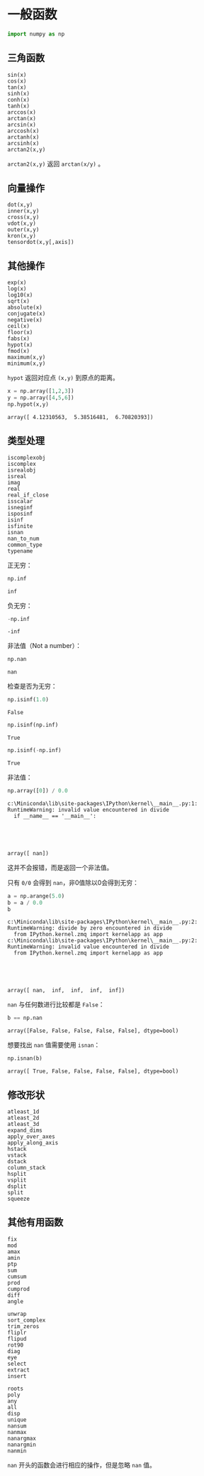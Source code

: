
# 一般函数


```python
import numpy as np
```

## 三角函数

    sin(x)
    cos(x)
    tan(x)
    sinh(x)
    conh(x)
    tanh(x)
    arccos(x)
    arctan(x)
    arcsin(x)
    arccosh(x)
    arctanh(x)
    arcsinh(x)
    arctan2(x,y)

`arctan2(x,y)` 返回 `arctan(x/y)` 。

## 向量操作

    dot(x,y)
    inner(x,y)
    cross(x,y)
    vdot(x,y)
    outer(x,y)
    kron(x,y)
    tensordot(x,y[,axis])

## 其他操作

    exp(x)
    log(x)
    log10(x)
    sqrt(x)
    absolute(x)
    conjugate(x)
    negative(x)
    ceil(x)
    floor(x)
    fabs(x)
    hypot(x)
    fmod(x)
    maximum(x,y)
    minimum(x,y)

`hypot` 返回对应点 `(x,y)` 到原点的距离。


```python
x = np.array([1,2,3])
y = np.array([4,5,6])
np.hypot(x,y)
```




    array([ 4.12310563,  5.38516481,  6.70820393])



## 类型处理

    iscomplexobj
    iscomplex
    isrealobj
    isreal
    imag
    real
    real_if_close
    isscalar
    isneginf
    isposinf
    isinf
    isfinite
    isnan
    nan_to_num
    common_type
    typename

正无穷：


```python
np.inf
```




    inf



负无穷：


```python
-np.inf
```




    -inf



非法值（Not a number）：


```python
np.nan
```




    nan



检查是否为无穷：


```python
np.isinf(1.0)
```




    False




```python
np.isinf(np.inf)
```




    True




```python
np.isinf(-np.inf)
```




    True



非法值：


```python
np.array([0]) / 0.0
```

    c:\Miniconda\lib\site-packages\IPython\kernel\__main__.py:1: RuntimeWarning: invalid value encountered in divide
      if __name__ == '__main__':





    array([ nan])



这并不会报错，而是返回一个非法值。

只有 `0/0` 会得到 `nan`，非0值除以0会得到无穷：


```python
a = np.arange(5.0)
b = a / 0.0
b
```

    c:\Miniconda\lib\site-packages\IPython\kernel\__main__.py:2: RuntimeWarning: divide by zero encountered in divide
      from IPython.kernel.zmq import kernelapp as app
    c:\Miniconda\lib\site-packages\IPython\kernel\__main__.py:2: RuntimeWarning: invalid value encountered in divide
      from IPython.kernel.zmq import kernelapp as app





    array([ nan,  inf,  inf,  inf,  inf])



`nan` 与任何数进行比较都是 `False`：


```python
b == np.nan
```




    array([False, False, False, False, False], dtype=bool)



想要找出 `nan` 值需要使用 `isnan`：


```python
np.isnan(b)
```




    array([ True, False, False, False, False], dtype=bool)



## 修改形状

    atleast_1d
    atleast_2d
    atleast_3d
    expand_dims
    apply_over_axes
    apply_along_axis
    hstack
    vstack
    dstack
    column_stack
    hsplit
    vsplit
    dsplit
    split
    squeeze

## 其他有用函数

    fix
    mod
    amax
    amin
    ptp
    sum
    cumsum
    prod
    cumprod
    diff
    angle

    unwrap
    sort_complex
    trim_zeros
    fliplr
    flipud
    rot90
    diag
    eye
    select
    extract
    insert

    roots
    poly
    any
    all
    disp
    unique
    nansum
    nanmax
    nanargmax
    nanargmin
    nanmin

`nan` 开头的函数会进行相应的操作，但是忽略 `nan` 值。
